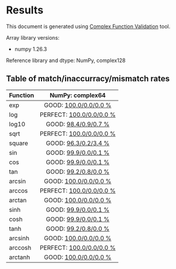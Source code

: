 
# Results

This document is generated using [Complex Function Validation](https://github.com/pearu/complex_function_validation) tool.

Array library versions:
- numpy 1.26.3

Reference library and dtype: NumPy, complex128

## Table of match/inaccurracy/mismatch rates

 | Function | NumPy: complex64 | 
 | :---- | :----: | 
 | exp | GOOD: [100.0/0.0/0.0 %](data/exp_NumPy_complex128_cpu_versus_NumPy_complex64_cpu.txt) | 
 | log | PERFECT: [100.0/0.0/0.0 %](data/log_NumPy_complex128_cpu_versus_NumPy_complex64_cpu.txt) | 
 | log10 | GOOD: [98.4/0.9/0.7 %](data/log10_NumPy_complex128_cpu_versus_NumPy_complex64_cpu.txt) | 
 | sqrt | PERFECT: [100.0/0.0/0.0 %](data/sqrt_NumPy_complex128_cpu_versus_NumPy_complex64_cpu.txt) | 
 | square | GOOD: [96.3/0.2/3.4 %](data/square_NumPy_complex128_cpu_versus_NumPy_complex64_cpu.txt) | 
 | sin | GOOD: [99.9/0.0/0.1 %](data/sin_NumPy_complex128_cpu_versus_NumPy_complex64_cpu.txt) | 
 | cos | GOOD: [99.9/0.0/0.1 %](data/cos_NumPy_complex128_cpu_versus_NumPy_complex64_cpu.txt) | 
 | tan | GOOD: [99.2/0.8/0.0 %](data/tan_NumPy_complex128_cpu_versus_NumPy_complex64_cpu.txt) | 
 | arcsin | GOOD: [100.0/0.0/0.0 %](data/arcsin_NumPy_complex128_cpu_versus_NumPy_complex64_cpu.txt) | 
 | arccos | PERFECT: [100.0/0.0/0.0 %](data/arccos_NumPy_complex128_cpu_versus_NumPy_complex64_cpu.txt) | 
 | arctan | GOOD: [100.0/0.0/0.0 %](data/arctan_NumPy_complex128_cpu_versus_NumPy_complex64_cpu.txt) | 
 | sinh | GOOD: [99.9/0.0/0.1 %](data/sinh_NumPy_complex128_cpu_versus_NumPy_complex64_cpu.txt) | 
 | cosh | GOOD: [99.9/0.0/0.1 %](data/cosh_NumPy_complex128_cpu_versus_NumPy_complex64_cpu.txt) | 
 | tanh | GOOD: [99.2/0.8/0.0 %](data/tanh_NumPy_complex128_cpu_versus_NumPy_complex64_cpu.txt) | 
 | arcsinh | GOOD: [100.0/0.0/0.0 %](data/arcsinh_NumPy_complex128_cpu_versus_NumPy_complex64_cpu.txt) | 
 | arccosh | PERFECT: [100.0/0.0/0.0 %](data/arccosh_NumPy_complex128_cpu_versus_NumPy_complex64_cpu.txt) | 
 | arctanh | GOOD: [100.0/0.0/0.0 %](data/arctanh_NumPy_complex128_cpu_versus_NumPy_complex64_cpu.txt) | 
